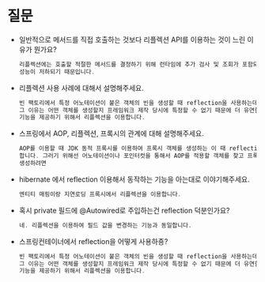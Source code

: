 # 질문

- 일반적으로 메서드를 직접 호출하는 것보다 리플렉션 API를 이용하는 것이 느린 이유가 뭔가요?
    
    ```java
    리플렉션에는 호출할 적절한 메서드를 결정하기 위해 런타임에 추가 검사 및 조회가 포함되어 
    성능이 저하되기 때문입니다.
    ```
    
- 리플렉션 사용 사례에 대해서 설명해주세요.
    
    ```java
    빈 팩토리에서 특정 어노테이션이 붙은 객체의 빈을 생성할 때 reflection을 사용하는데
    그 이유는 어떤 객체를 생성할지 프레임워크 제작 당시에 특정할 수 없기 때문에 더 유연한
    기능을 제공하기 위해서 리플렉션을 이용합니다.
    ```
    
- 스프링에서 AOP, 리플렉션, 프록시의 관계에 대해 설명해주세요.
    
    ```java
    AOP를 이용할 때 JDK 동적 프록시를 이용하여 프록시 객체를 생성하는 이 때 reflection을 이용
    합니다. 그러기 위해선 어노테이션이나 포인터컷을 통해서 AOP를 적용할 객체를 찾고 프록시 객체를
    생성하려면
    ```
    
- hibernate 에서 reflection 이용해서 동작하는 기능을 아는대로 이야기해주세요.
    
    ```java
    엔티티 매핑이랑 지연로딩 프록시에서 리플렉션을 이용합니다.
    ```
    
- 혹시 private 필드에 @Autowired로 주입하는건 reflection 덕분인가요?
    
    ```java
    네. 리플렉션을 이용하여 필드 값을 변경하는 기능과 동일합니다.
    ```
    
- 스프링컨테이너에서 reflection을 어떻게 사용하죵?
    
    ```java
    빈 팩토리에서 특정 어노테이션이 붙은 객체의 빈을 생성할 때 reflection을 사용하는데
    그 이유는 어떤 객체를 생성할지 프레임워크 제작 당시에 특정할 수 없기 때문에 더 유연한
    기능을 제공하기 위해서 리플렉션을 이용합니다.
    ```
